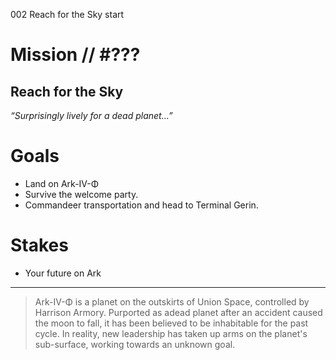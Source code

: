 002
Reach for the Sky
start

# Mission // #???

## Reach for the Sky

*“Surprisingly lively for a dead planet...”*  


# Goals

- Land on Ark-IV-Φ
- Survive the welcome party.
- Commandeer transportation and head to Terminal Gerin.

# Stakes

- Your future on Ark

---

> Ark-IV-Φ is a planet on the outskirts of Union Space, controlled by Harrison Armory. Purported as adead planet after an accident caused the moon to fall, it has been believed to be inhabitable for the past cycle. In reality, new leadership has taken up arms on the planet's sub-surface, working towards an unknown goal.